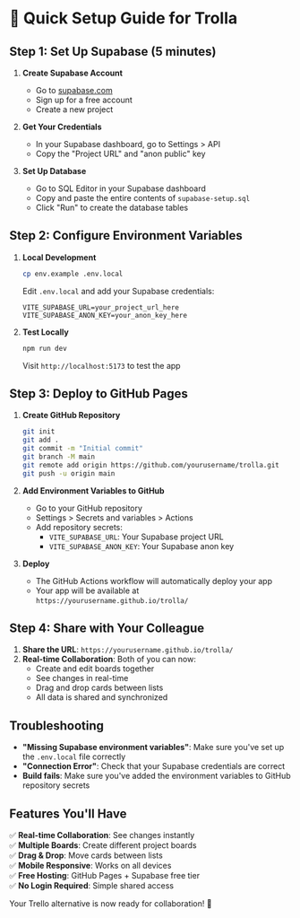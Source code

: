 # 🚀 Quick Setup Guide for Trolla

## Step 1: Set Up Supabase (5 minutes)

1. **Create Supabase Account**
   - Go to [supabase.com](https://supabase.com)
   - Sign up for a free account
   - Create a new project

2. **Get Your Credentials**
   - In your Supabase dashboard, go to Settings > API
   - Copy the "Project URL" and "anon public" key

3. **Set Up Database**
   - Go to SQL Editor in your Supabase dashboard
   - Copy and paste the entire contents of `supabase-setup.sql`
   - Click "Run" to create the database tables

## Step 2: Configure Environment Variables

1. **Local Development**
   ```bash
   cp env.example .env.local
   ```
   Edit `.env.local` and add your Supabase credentials:
   ```
   VITE_SUPABASE_URL=your_project_url_here
   VITE_SUPABASE_ANON_KEY=your_anon_key_here
   ```

2. **Test Locally**
   ```bash
   npm run dev
   ```
   Visit `http://localhost:5173` to test the app

## Step 3: Deploy to GitHub Pages

1. **Create GitHub Repository**
   ```bash
   git init
   git add .
   git commit -m "Initial commit"
   git branch -M main
   git remote add origin https://github.com/yourusername/trolla.git
   git push -u origin main
   ```

2. **Add Environment Variables to GitHub**
   - Go to your GitHub repository
   - Settings > Secrets and variables > Actions
   - Add repository secrets:
     - `VITE_SUPABASE_URL`: Your Supabase project URL
     - `VITE_SUPABASE_ANON_KEY`: Your Supabase anon key

3. **Deploy**
   - The GitHub Actions workflow will automatically deploy your app
   - Your app will be available at `https://yourusername.github.io/trolla/`

## Step 4: Share with Your Colleague

1. **Share the URL**: `https://yourusername.github.io/trolla/`
2. **Real-time Collaboration**: Both of you can now:
   - Create and edit boards together
   - See changes in real-time
   - Drag and drop cards between lists
   - All data is shared and synchronized

## Troubleshooting

- **"Missing Supabase environment variables"**: Make sure you've set up the `.env.local` file correctly
- **"Connection Error"**: Check that your Supabase credentials are correct
- **Build fails**: Make sure you've added the environment variables to GitHub repository secrets

## Features You'll Have

✅ **Real-time Collaboration**: See changes instantly  
✅ **Multiple Boards**: Create different project boards  
✅ **Drag & Drop**: Move cards between lists  
✅ **Mobile Responsive**: Works on all devices  
✅ **Free Hosting**: GitHub Pages + Supabase free tier  
✅ **No Login Required**: Simple shared access  

Your Trello alternative is now ready for collaboration! 🎉 